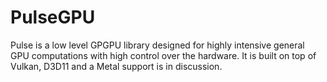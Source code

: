 # PulseGPU

Pulse is a low level GPGPU library designed for highly intensive general GPU computations with high control over the hardware. It is built on top of Vulkan, D3D11 and a Metal support is in discussion.
